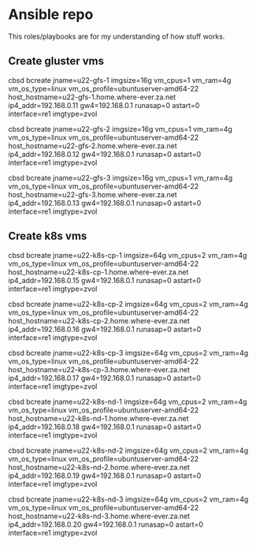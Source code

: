 # Ansible repo

This roles/playbooks are for my understanding of how stuff works.

## Create gluster vms

cbsd bcreate jname=u22-gfs-1 imgsize=16g vm_cpus=1 vm_ram=4g \
vm_os_type=linux vm_os_profile=ubuntuserver-amd64-22 \
host_hostname=u22-gfs-1.home.where-ever.za.net \
ip4_addr=192.168.0.11 gw4=192.168.0.1 runasap=0 astart=0 \
interface=re1 imgtype=zvol

cbsd bcreate jname=u22-gfs-2 imgsize=16g vm_cpus=1 vm_ram=4g \
vm_os_type=linux vm_os_profile=ubuntuserver-amd64-22 \
host_hostname=u22-gfs-2.home.where-ever.za.net \
ip4_addr=192.168.0.12 gw4=192.168.0.1 runasap=0 astart=0 \
interface=re1 imgtype=zvol

cbsd bcreate jname=u22-gfs-3 imgsize=16g vm_cpus=1 vm_ram=4g \
vm_os_type=linux vm_os_profile=ubuntuserver-amd64-22 \
host_hostname=u22-gfs-3.home.where-ever.za.net \
ip4_addr=192.168.0.13 gw4=192.168.0.1 runasap=0 astart=0 \
interface=re1 imgtype=zvol


## Create k8s vms

cbsd bcreate jname=u22-k8s-cp-1 imgsize=64g vm_cpus=2 vm_ram=4g \
vm_os_type=linux vm_os_profile=ubuntuserver-amd64-22 \
host_hostname=u22-k8s-cp-1.home.where-ever.za.net \
ip4_addr=192.168.0.15 gw4=192.168.0.1 runasap=0 astart=0 \
interface=re1 imgtype=zvol

cbsd bcreate jname=u22-k8s-cp-2 imgsize=64g vm_cpus=2 vm_ram=4g \
vm_os_type=linux vm_os_profile=ubuntuserver-amd64-22 \
host_hostname=u22-k8s-cp-2.home.where-ever.za.net \
ip4_addr=192.168.0.16 gw4=192.168.0.1 runasap=0 astart=0 \
interface=re1 imgtype=zvol

cbsd bcreate jname=u22-k8s-cp-3 imgsize=64g vm_cpus=2 vm_ram=4g \
vm_os_type=linux vm_os_profile=ubuntuserver-amd64-22 \
host_hostname=u22-k8s-cp-3.home.where-ever.za.net \
ip4_addr=192.168.0.17 gw4=192.168.0.1 runasap=0 astart=0 \
interface=re1 imgtype=zvol

cbsd bcreate jname=u22-k8s-nd-1 imgsize=64g vm_cpus=2 vm_ram=4g \
vm_os_type=linux vm_os_profile=ubuntuserver-amd64-22 \
host_hostname=u22-k8s-nd-1.home.where-ever.za.net \
ip4_addr=192.168.0.18 gw4=192.168.0.1 runasap=0 astart=0 \
interface=re1 imgtype=zvol

cbsd bcreate jname=u22-k8s-nd-2 imgsize=64g vm_cpus=2 vm_ram=4g \
vm_os_type=linux vm_os_profile=ubuntuserver-amd64-22 \
host_hostname=u22-k8s-nd-2.home.where-ever.za.net \
ip4_addr=192.168.0.19 gw4=192.168.0.1 runasap=0 astart=0 \
interface=re1 imgtype=zvol

cbsd bcreate jname=u22-k8s-nd-3 imgsize=64g vm_cpus=2 vm_ram=4g \
vm_os_type=linux vm_os_profile=ubuntuserver-amd64-22 \
host_hostname=u22-k8s-nd-3.home.where-ever.za.net \
ip4_addr=192.168.0.20 gw4=192.168.0.1 runasap=0 astart=0 \
interface=re1 imgtype=zvol
